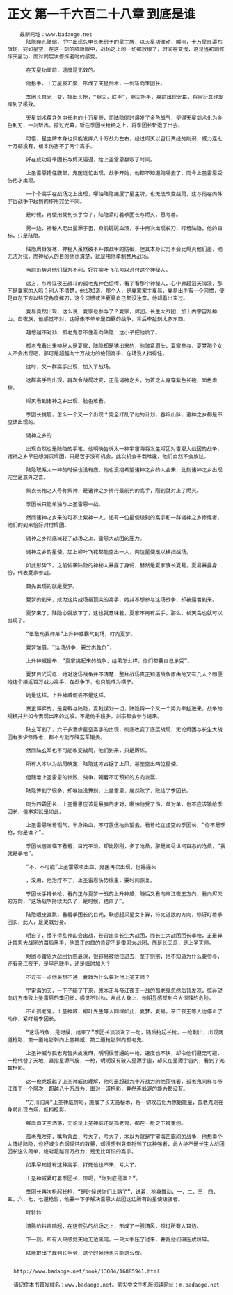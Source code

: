 # 正文 第一千六百二十八章 到底是谁
        最新网址：www.badaoge.net
          陆隐瞳孔陡缩，手中出现久申长老给予的星主牌，以天星功催动，瞬间，十万星辰遍布战场，宛如星空，在这一刻的陆隐眼中，战场之上的一切都放缓了，时间在变慢，这是当初刚修炼天星功，面对同层次修炼者时的感受。
      
          在天星功面前，速度是无效的。
      
          他抬手，十万星辰汇聚，形成了天星剑术，一剑斩向季团长。
      
          季团长目光一变，抽出长枪，“烬灭，联手”，烬灭抬手，身前出现光幕，将宙衍真经发挥到了极致。
      
          天星剑术蕴含久申长老的十万星辰，而陆隐同时爆发了金色战气，使得天星剑术化为金色利刃，一剑斩出，掠过光幕，斩在季团长枪柄之上，将季团长斩退了出去。
      
          可惜，星主牌本身也只能发挥八十万战力左右，经过烬灭以宙衍真经的削弱，威力连七十万都没有，根本伤害不了两个高手。
      
          好在成功将季团长与烬灭逼退，给上圣雷恩赢取了时间。
      
          上圣雷恩捂住腹部，鬼医连忙出现，战争开始，他都不知道跑哪去了，而今上圣雷恩受伤他才出现。
      
          一个个高手在战场之上出现，哪怕陆隐施展了星主牌，也无法改变战局，这与他在内外宇宙战争中起到的作用完全不同。
      
          是时候，再使用裁判长手令了，陆隐紧盯着季团长与烬灭，思考着。
      
          另一边，神秘人走出星源宇宙，身前斑斑血渍，手中再次出现长刀，盯着陆隐，他的目标，只是陆隐。
      
          陆隐周身发寒，神秘人虽然破不开微战甲的防御，但其本身实力不会比烬灭他们差，他无法对抗，而神秘人的目的他也清楚，就是用他牵制整片战场。
      
          当前形势对他们极为不利，好在柳叶飞花可以对付这个神秘人。
      
          远方，与帝江夜王战斗的孤老鬼神色惊愕，看了看那个神秘人，心中掀起滔天海浪，那不是夏家的人吗？别人不清楚，他却知道，那个人，是夏家家主夏易，夏易出手有一个习惯，便是自左下方以特定角度挥刀，这个习惯或许夏易自己都没注意，他却看出来过。
      
          夏易竟然出现，这么说，夏家也参与了？夏家，烬团，长生大战团，加上内宇宙乱神山，白夜族，他感觉不对，这好像不单单是四霸的战争，背后牵扯到太多东西。
      
          越想越不对劲，孤老鬼忍不住看向陆隐，这小子把他坑了。
      
          孤老鬼看出来神秘人是夏家，陆隐却是猜出来的，他皱紧眉头，夏家参与，夏梦那个女人不会出现吧，那可是超越九十万战力的绝顶高手，在场没人挡得住。
      
          这时，又一群高手出现，加入了战场。
      
          这群高手的出现，再次令战局改变，正是诸神之乡，为首之人身穿紫色长袍，面色肃穆。
      
          烬灭看到诸神之乡出现，脸色难看。
      
          季团长挑眉，怎么一个又一个出现？完全打乱了他的计划，吞烟山脉，诸神之乡都是不应该出现的。
      
          诸神之乡的
      
          出现自然也是陆隐的手笔，他明确告诉太一神宇宙海将发生烬团对雷恩大战团的战争，诸神之乡早已想消灭烬团，只是苦于没有机会，此次机会千载难逢，他们自然不会放过。
      
          陆隐联系太一神的时候也没有底，他也没抱希望诸神之乡的人会来，此刻诸神之乡出现完全是意外之喜。
      
          紫衣长袍之人号称紫神，是诸神之乡排行最前列的高手，刚到就对上了烬灭。
      
          季团长只能单独与上圣雷恩一战。
      
          然而诸神之乡来的可不止紫神一人，还有一位星使级别的高手和一群诸神之乡修炼者，他们的到来恰好对付烬团。
      
          诸神之乡彻底减轻了战场之上，雷恩大战团的压力。
      
          诸神之乡的星使，加上柳叶飞花都能空出一人，两位星使足以横扫战场。
      
          如此形势下，之前偷袭陆隐的神秘人暴露了身份，赫然是夏家族长夏易，夏易暴露身份，代表夏家参战。
      
          首先出现的就是夏梦。
      
          夏梦的到来，成为这片战场最顶尖的高手，她并不想参与这场战争，却被逼着到来。
      
          夏梦来了，陆隐心就放下了，这也就意味着，夏家不再有后手，那么，长天岛也就可以出现了。
      
          “谁敢动我师弟”上升神威霸气到场，盯向夏梦。
      
          夏梦皱眉，“这场战争，要分出胜负”。
      
          上升神威握拳，“夏家挑起来的战争，结果怎么样，你们都要自己承受”。
      
          夏梦目光闪烁，她对这场战争并不清楚，整片战场真正知道战争原由的又有几人？即便她这个接近百万战力高手，在战争下，也只能成为棋子。
      
          她是这样，上升神威何尝不是这样。
      
          真正博弈的，是夏戟与陆隐，夏戟谋划一切，陆隐将一个又一个势力牵扯进来，战争的规模并非如今表现出来的这般，不是他手段多，剑宗都会参与进来。
      
          陆玄军到了，六千多漫步星空高手的出现，彻底改变了底层战局，无论烬团与长生大战团有多少修炼者，都不可能与陆玄军媲美。
      
          然而陆玄军也不可能改变战局，他们到来，只是历练。
      
          所有人本以为战局确定，陆隐这方占据了上风，甚至空出两位星使。
      
          但随着上圣雷恩的惨败，战争，朝着不可预知的方向发展。
      
          陆隐算到了很多，却唯独没算到，上圣雷恩，居然败了，败给了季团长。
      
          同为四霸团长，上圣雷恩应该是最强的才对，哪怕他受了伤，单对单，也不应该输给季团长，但事实就是如此。
      
          上圣雷恩喘着粗气，半身染血，不可置信抬头望去，看着屹立虚空的季团长，“你不是季枪，你是谁？”。
      
          季团长居高临下看着，目光平淡，却比刚刚，多了沧桑，那是阅尽世间百态的沧桑，“我就是季枪”。
      
          “不，不可能”上圣雷恩咳出血，鬼医再次出现，但摇摇头
      
          ，没用，他治疗不了，上圣雷恩伤势很重，要时间恢复。
      
          季团长手持长枪，看向正与夏梦一战的上升神威，随后又看向帝江夜王方向，看向烬灭的方向，“这场战争持续太久了，是时候，结束了”。
      
          陆隐眼皮直跳，看着季团长的目光，联想起采星女卜算，符文道数的方向，惊讶盯着季团长，此人，是夏戟分身。
      
          明白了，怪不得乱神山会出战，苍宙出自长生大战团，而长生大战团团长季枪，正是算计雷恩大战团的幕后黑手，他真正的目的肯定不是雷恩大战团，而是长天岛，是上圣天师。
      
          烬团与雷恩大战团仇怨最深，很容易被他拉进去，至于剑宗，他不知道为什么要参与，还有帝江夜王，是早已联手，还是临时加入？
      
          不过有一点他最想不通，夏戟为什么要对付上圣天师？
      
          宇宙海的天，一下子暗了下来，原本正与帝江夜王一战的孤老鬼忽然后背发凉，惊异望向远方击败上圣雷恩的季团长，感觉不对劲，从此人身上，他明显感觉到令人惊悚的危险。
      
          不止孤老鬼，上圣神威，柳叶先生等人同样如此，夏梦，夏易，帝江夜王等人也停止了动作，紧盯着季团长。
      
          “这场战争，是时候，结束了”季团长淡淡说了一句，随后抬起长枪，一枪刺出，出现两道枪影，第一道枪影刺向上圣神威，第二道枪影刺向孤老鬼。
      
          上圣神威与孤老鬼皆头皮发麻，明明很普通的一枪，速度也不快，却令他们避无可避，一枪代替了天地，直指星源气旋，一枪，明明没有破入星源宇宙，却又在星源宇宙内，看到了无数枪影。
      
          这一枪竟超越了上圣神威的理解，他可是超越九十万战力的绝顶强者，孤老鬼同样与帝江夜王一个层次，超越八十万战力，面对一道枪影，竟然连躲避的能力都没有。
      
          “万川归海”上圣神威厉喝，施展了长天岛秘术，将一切攻击化为原始能量，孤老鬼则在身前出现白烟，抵挡枪影。
      
          鲜血自天空洒落，无论是上圣神威还是孤老鬼，都在一枪之下被重创。
      
          孤老鬼咬牙，嘴角含血，亏大了，亏大了，本以为就是宇宙海四霸间的战争，他想卖个人情给陆隐，也好减少白烟提供的数量，却没想到竟牵扯到了这种强者，此人绝不是长生大战团团长这么简单，绝对超越百万战力，是无比可怕的高手。
      
          如果早知道有这种高手，打死他也不来，亏大了。
      
          上圣神威紧盯着季团长，厉喝，“你到底是谁？”。
      
          季团长再次抬起长枪，“是时候送你们上路了”，说着，枪身舞动，一，二，三，四，五，六，七，七道枪影，他要一下子解决雷恩大战团这边所有的星使级强者。
      
          叮铃铃
      
          清脆的铃声响起，在这恢弘的战场之上，形成了一股清风，掠过所有人耳边。
      
          下一刻，所有人只感觉天地无边黑暗，一只大手压了过来，要将他们碾压成粉碎。
      
          陆隐取出了裁判长手令，这个时候他也只能这么做。
      
      
      http://www.badaoge.net/book/13084/16885941.html
      
      请记住本书首发域名：www.badaoge.net。笔尖中文手机版阅读网址：m.badaoge.net